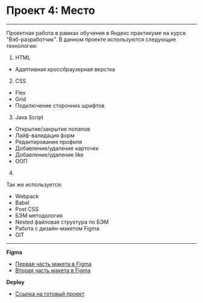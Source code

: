 # Проект 4: Место

___
Проектная работа в рамках обучения в Яндекс практикуме на курсе "Вэб-разработчик".
В данном проекте используются следующие технологии:
1. HTML
 - Адаптивная кроссбраузерная верстка
2. CSS
- Flex
- Grid
- Подключение сторонних шрифтов
3. Java Script
- Oткрытие/закрытие попапов
- Лайф-валидация форм
- Редактирование профиля
- Добавление/удаление карточек
- Добавление/удаление like
- ООП
4.

Так же используется:
 - Webpack
 - Babel
 - Post CSS
 - БЭМ методология
 - Nested файловая структура по БЭМ
 - Работа с дизайн-макетом Figma
 - GIT
 ___

**Figma**

* [Первая часть макета в Figma](https://www.figma.com/file/StZjf8HnoeLdiXS7dYrLAh/JavaScript.-Sprint-4?node-id=80%3A76)
* [Вторая часть макета в Figma](https://www.figma.com/file/nlYpT4VhFiwimn2YlncrcF/JavaScript.-Sprint-5?node-id=90%3A378)

**Deploy**

* [Ссылка на готовый проект](https://turetskayairina.github.io/mesto/index.html)
